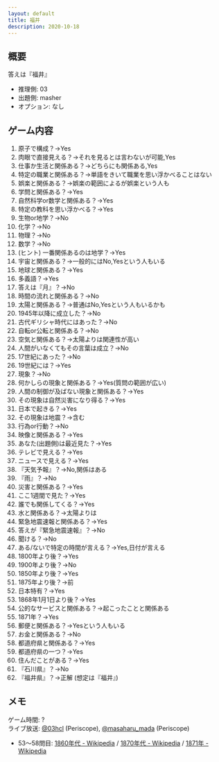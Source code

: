 ```yaml
---
layout: default
title: 福井
description: 2020-10-18
---
```


## 概要

答えは『福井』

- 推理側: 03
- 出題側: masher
- オプション: なし

## ゲーム内容

1. 原子で構成？→Yes
2. 肉眼で直接見える？→それを見るとは言わないが可能,Yes
3. 仕事か生活と関係ある？→どちらにも関係ある,Yes
4. 特定の職業と関係ある？→単語をきいて職業を思い浮かべることはない
5. 娯楽と関係ある？→娯楽の範囲によるが娯楽という人も
6. 学問と関係ある？→Yes
7. 自然科学or数学と関係ある？→Yes
8. 特定の教科を思い浮かべる？→Yes
9. 生物or地学？→No
10. 化学？→No
11. 物理？→No
12. 数学？→No
13. (ヒント) 一番関係あるのは地学？→Yes
14. 宇宙と関係ある？→一般的にはNo,Yesという人もいる
15. 地球と関係ある？→Yes
16. 多義語？→Yes
17. 答えは『月』？→No
18. 時間の流れと関係ある？→No
19. 太陽と関係ある？→普通はNo,Yesという人もいるかも
20. 1945年以降に成立した？→No
21. 古代ギリシャ時代にはあった？→No
22. 自転or公転と関係ある？→No
23. 空気と関係ある？→太陽よりは関連性が高い
24. 人間がいなくてもその言葉は成立？→No
25. 17世紀にあった？→No
26. 19世紀には？→Yes
27. 現象？→No
28. 何かしらの現象と関係ある？→Yes(質問の範囲が広い)
29. 人間の制御が及ばない現象と関係ある？→Yes
30. その現象は自然災害になり得る？→Yes
31. 日本で起きる？→Yes
32. その現象は地震？→含む
33. 行為or行動？→No
34. 映像と関係ある？→Yes
35. あなた(出題側)は最近見た？→Yes
36. テレビで見える？→Yes
37. ニュースで見える？→Yes
38. 『天気予報』？→No,関係はある
39. 『雨』？→No
40. 災害と関係ある？→Yes
41. ここ1週間で見た？→Yes
42. 誰でも関係してくる？→Yes
43. 水と関係ある？→太陽よりは
44. 緊急地震速報と関係ある？→Yes
45. 答えが『緊急地震速報』？→No
46. 聞ける？→No
47. ある/ないで特定の時間が言える？→Yes,日付が言える
48. 1800年より後？→Yes
49. 1900年より後？→No
50. 1850年より後？→Yes
51. 1875年より後？→前
52. 日本特有？→Yes
53. 1868年1月1日より後？→Yes
54. 公的なサービスと関係ある？→起こったことと関係ある
55. 1871年？→Yes
56. 郵便と関係ある？→Yesという人もいる
57. お金と関係ある？→No
58. 都道府県と関係ある？→Yes
59. 都道府県の一つ？→Yes
60. 住んだことがある？→Yes
61. 『石川県』？→No
62. 『福井県』？→正解 (想定は『福井』)

## メモ

ゲーム時間: ?  
ライブ放送: [@03hcl](https://www.periscope.tv/03hcl/1MYGNVgAnDnGw) (Periscope), [@masaharu_mada](https://www.periscope.tv/masaharu_mada/1MYxNVgAgevxw) (Periscope)

- 53～58問目: [1860年代 - Wikipedia](https://ja.wikipedia.org/wiki/1860%E5%B9%B4%E4%BB%A3) / [1870年代 - Wikipedia](https://ja.wikipedia.org/wiki/1870%E5%B9%B4%E4%BB%A3) / [1871年 - Wikipedia](https://ja.wikipedia.org/wiki/1871%E5%B9%B4)
